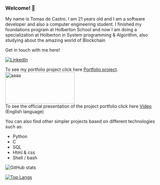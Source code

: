### Welcome! 👋

My name is Tomas de Castro. I am 21 years old and I am a software developer and also a computer engineering student.
I finished my foundations program at Holberton School and now I am doing a specialization at Holberton in System programming & Algorithm, also studying about the amazing world of Blockchain

Get in touch with me here!
<p> <a href="https://www.linkedin.com/in/tomas-de-castro-guelfi-1872a1211/" target="_blank"><img alt="LinkedIn" src="https://img.shields.io/badge/linkedin-%230077B5.svg?&style=for-the-badge&logo=linkedin&logoColor=white" /></a></p>

To see my portfolio project click here [Portfolio project](https://github.com/tomi1710/sigma-crypto_assistant).
<br>
<a href="https://github.com/tomi1710/sigma-crypto_assistant"><img src="https://github.com/tomi1710/sigma-crypto_assistant/blob/main/web_dynamic/static/img/sigma_logo.png" alt="aaaa" width="220" height="100"></a>
<br>
To see the official presentation of the project portfolio click here [Video](https://youtu.be/xrh7JX6kcKo?t=2234) (English language)

You can also find other simpler projects based on different technologies such as:

- Python
- C
- SQL
- Html & css
- Shell / bash

![ GitHub stats](https://github-readme-stats.vercel.app/api?username=tomi1710&show_icons=true&theme=cobalt)

[![Top Langs](https://github-readme-stats.vercel.app/api/top-langs/?username=tomi1710&layout=compact)](https://github.com/anuraghazra/github-readme-stats)
